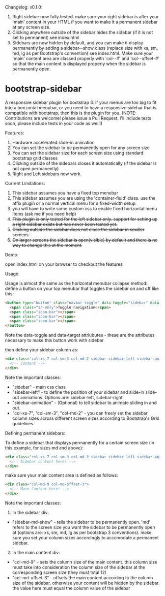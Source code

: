 Changelog:
v0.1.0:

1. Right sidebar now fully tested. make sure your right sidebar is after your 'main' content in your HTML if you want to make it a permanent sidebar at any screen size.
2. Clicking anywhere outside of the sidebar hides the sidebar (if it is not set to permanent) see index.html
3. Sidebars are now hidden by default, and you can make it display permanently by adding a sidebar-<size>-show class (replace size with xs, sm, md, lg as per Bootstrap's convention) see index.html. Make sure your 'main' content area are classed properly with 'col-<size>-#' and 'col-<size>-offset-#' so that the main content is displayed properly when the sidebar is permanently open. 

bootstrap-sidebar
=================

A responsive sidebar plugin for bootstrap 3. if your menus are too big to fit into a horizontal menubar, or you need to have a responsive sidebar that is compatible with bootstrap, then this is the plugin for you. 
(NOTE: Contributions are welcome! please issue a Pull Request. I'll include tests soon, please include tests in your code as well!)


Features:

1. Hardware accelerated slide-in animation
2. You can set the sidebar to be permanently open for any screen size
2. You can set the sidebar size for each screen size using standard bootstrap grid classes
3. Clicking outside of the sidebars closes it automatically (if the sidebar is not open permanently)
4. Right and Left sidebars now work. 

Current Limitations: 

1. This sidebar assumes you have a fixed top menubar
2. This sidebar assumes you are using the 'container-fluid' class. use the affix plugin or a normal vertical menu for a fixed-width setup. 
3. you will have to write some custom css to enable fixed horizontal menu items (ask me if you need help)
4. ~~This plugin is only tested for the left sidebar only. support for setting up a right sidebar exists but has never been tested yet.~~ 
5. ~~Clicking outside the sidebar does not close the sidebar in smaller screens.~~
6. ~~On larger screens the sidebar is open(visible) by default and there is no way to change this at the moment.~~ 

Demo:

open index.html on your browser to checkout the features

Usage:

Usage is almost the same as the horizontal menubar collapse method: define a button on your top menubar that toggles the sidebar on and off like this:

```html
<button type="button" class="navbar-toggle" data-toggle="sidebar" data-target=".sidebar">
  <span class="sr-only">Toggle navigation</span>
  <span class="icon-bar"></span>
  <span class="icon-bar"></span>
  <span class="icon-bar"></span>
</button>
```

Note the data-toggle and data-target attriubutes - these are the attributes necessary to make this button work with sidebar

then define your sidebar column as:

```html
<div class="col-xs-7 col-sm-3 col-md-2 sidebar sidebar-left sidebar-animate">
  <!-- content -->
</div>
```

Note the important classes: 

* "sidebar" - main css class
* "sidebar-left" - to define the position of your sidebar and slide-in slide-out animations. Options are: sidebar-left, sidebar-right
* "sidebar-animation" - (Optional) to tell sidebar to animate sliding in and out.
* "col-xs-7", "col-sm-3", "col-md-2" - you can freely set the sidebar column sizes across different screen sizes according to Bootstrap's Grid guidelines

Defining permanent sidebars:

To define a sidebar that displays permanently for a certain screen size (in this example, for sizes md and above):

```html
<div class="col-xs-7 col-sm-3 col-md-3 sidebar sidebar-left sidebar-animate sidebar-md-show">
  <!-- Sidebar content here! -->
</div>
```

make sure your main content area is defined as follows: 

```html
<div class="col-md-9 col-md-offset-3">
  <!-- Main Content here! -->
</div>
```

Note the important classes:

1. In the sidebar div:
  * "sidebar-md-show" - tells the sidebar to be permanently open. 'md' refers to the screen size you want the sidebar to be permanently open at (options are: xs, sm, md, lg as per bootstrap 3 conventions). make sure you set your column sizes accordingly to accomodate a permanent sidebar. 
2. In the main content div:
  * "col-md-9" - sets the column size of the main content. this column size must take into consideration the column size of the sidebar at the corresponding screen size (they must total 12)
  * "col-md-offset-3" - offsets the main content according to the column size of the sidebar. otherwise your content will be hidden by the sidebar. the value here must equal the column value of the sidebar